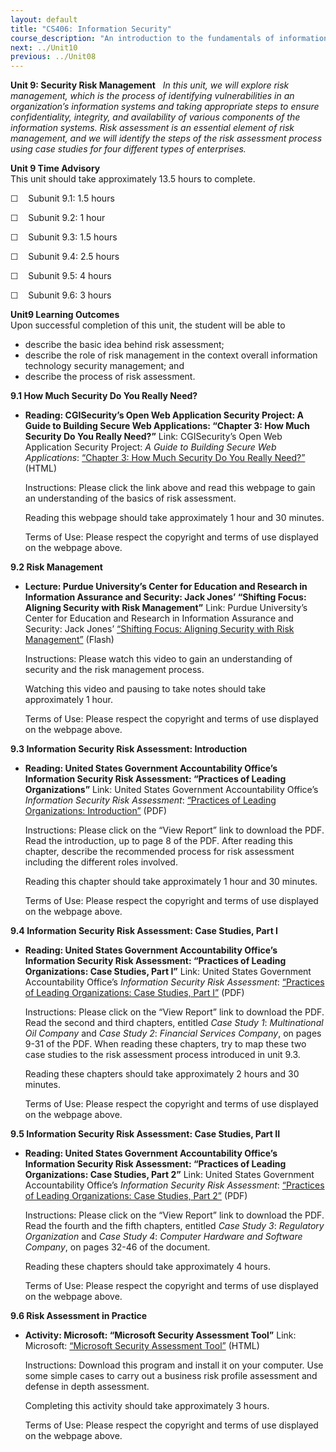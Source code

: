 ```yaml
---
layout: default
title: "CS406: Information Security"
course_description: "An introduction to the fundamentals of information security. Topics include computer security technology and principles, access control mechanisms, cryptography algorithms, software security, physical security, and security management and risk assessment."
next: ../Unit10
previous: ../Unit08
---
```

**Unit 9: Security Risk Management** <span id="9"></span> 
*In this unit, we will explore risk management, which is the process of
identifying vulnerabilities in an organization’s information systems and
taking appropriate steps to ensure confidentiality, integrity, and
availability of various components of the information systems. Risk
assessment is an essential element of risk management, and we will
identify the steps of the risk assessment process using case studies for
four different types of enterprises.*

**Unit 9 Time Advisory**  
This unit should take approximately 13.5 hours to complete.  
  
 ☐    Subunit 9.1: 1.5 hours  
  
 ☐    Subunit 9.2: 1 hour  
  
 ☐    Subunit 9.3: 1.5 hours  
  
 ☐    Subunit 9.4: 2.5 hours  
  
 ☐    Subunit 9.5: 4 hours  
  
 ☐    Subunit 9.6: 3 hours

**Unit9 Learning Outcomes**  
Upon successful completion of this unit, the student will be able to  
-   describe the basic idea behind risk assessment;
-   describe the role of risk management in the context overall
    information technology security management; and
-   describe the process of risk assessment.

**9.1 How Much Security Do You Really Need?** <span id="9.1"></span> 
-   **Reading: CGISecurity’s Open Web Application Security Project: A
    Guide to Building Secure Web Applications: “Chapter 3: How Much
    Security Do You Really Need?”**
    Link: CGISecurity’s Open Web Application Security Project: *A Guide
    to Building Secure Web Applications*: [“Chapter 3: How Much Security
    Do You Really
    Need?”](http://www.cgisecurity.com/owasp/html/ch03.html) (HTML)  
      
     Instructions: Please click the link above and read this webpage to
    gain an understanding of the basics of risk assessment.  
      
     Reading this webpage should take approximately 1 hour and 30
    minutes.  
      
     Terms of Use: Please respect the copyright and terms of use
    displayed on the webpage above.

**9.2 Risk Management** <span id="9.2"></span> 
-   **Lecture: Purdue University’s Center for Education and Research in
    Information Assurance and Security: Jack Jones’ “Shifting Focus:
    Aligning Security with Risk Management”**
    Link: Purdue University’s Center for Education and Research in
    Information Assurance and Security: Jack Jones’ [“Shifting Focus:
    Aligning Security with Risk
    Management”](https://www.cerias.purdue.edu/news_and_events/events/security_seminar/details/flash/7j9nqk3f9ul97q6ijqg0r0j908)
    (Flash)  
      
     Instructions: Please watch this video to gain an understanding of
    security and the risk management process.  
      
     Watching this video and pausing to take notes should take
    approximately 1 hour.  
      
     Terms of Use: Please respect the copyright and terms of use
    displayed on the webpage above.

**9.3 Information Security Risk Assessment: Introduction** <span
id="9.3"></span> 
-   **Reading: United States Government Accountability Office’s
    Information Security Risk Assessment: “Practices of Leading
    Organizations”**
    Link: United States Government Accountability Office’s *Information
    Security Risk Assessment*: [“Practices of Leading Organizations:
    Introduction”](http://www.gao.gov/products/AIMD-00-33) (PDF)  
      
     Instructions: Please click on the “View Report” link to download
    the PDF. Read the introduction, up to page 8 of the PDF. After
    reading this chapter, describe the recommended process for risk
    assessment including the different roles involved.  
      
     Reading this chapter should take approximately 1 hour and 30
    minutes.  
      
     Terms of Use: Please respect the copyright and terms of use
    displayed on the webpage above.

**9.4 Information Security Risk Assessment: Case Studies, Part I** <span
id="9.4"></span> 
-   **Reading: United States Government Accountability Office’s
    Information Security Risk Assessment: “Practices of Leading
    Organizations: Case Studies, Part I”**
    Link: United States Government Accountability Office’s *Information
    Security Risk Assessment*: [“Practices of Leading Organizations:
    Case Studies, Part I”](http://www.gao.gov/products/AIMD-00-33)
    (PDF)  
      
     Instructions: Please click on the “View Report” link to download
    the PDF. Read the second and third chapters, entitled *Case Study
    1*: *Multinational Oil Company* and *Case Study 2*: *Financial
    Services Company*, on pages 9-31 of the PDF. When reading these
    chapters, try to map these two case studies to the risk assessment
    process introduced in unit 9.3.  
      
     Reading these chapters should take approximately 2 hours and 30
    minutes.  
      
     Terms of Use: Please respect the copyright and terms of use
    displayed on the webpage above.

**9.5 Information Security Risk Assessment: Case Studies, Part II**
<span id="9.5"></span> 
-   **Reading: United States Government Accountability Office’s
    Information Security Risk Assessment: “Practices of Leading
    Organizations: Case Studies, Part 2”**
    Link: United States Government Accountability Office’s *Information
    Security Risk Assessment*: [“Practices of Leading Organizations:
    Case Studies, Part 2”](http://www.gao.gov/products/AIMD-00-33)
    (PDF)  
      
     Instructions: Please click on the “View Report” link to download
    the PDF. Read the fourth and the fifth chapters, entitled *Case
    Study 3*: *Regulatory Organization* and *Case Study 4*: *Computer
    Hardware and Software Company*, on pages 32-46 of the document.  
      
     Reading these chapters should take approximately 4 hours.  
      
     Terms of Use: Please respect the copyright and terms of use
    displayed on the webpage above.

**9.6 Risk Assessment in Practice** <span id="9.6"></span> 
-   **Activity: Microsoft: “Microsoft Security Assessment Tool”**
    Link: Microsoft: [“Microsoft Security Assessment
    Tool”](http://www.microsoft.com/en-us/download/details.aspx?id=12273)
    (HTML)  
      
     Instructions: Download this program and install it on your
    computer. Use some simple cases to carry out a business risk profile
    assessment and defense in depth assessment.  
      
     Completing this activity should take approximately 3 hours.  
      
     Terms of Use: Please respect the copyright and terms of use
    displayed on the webpage above.


